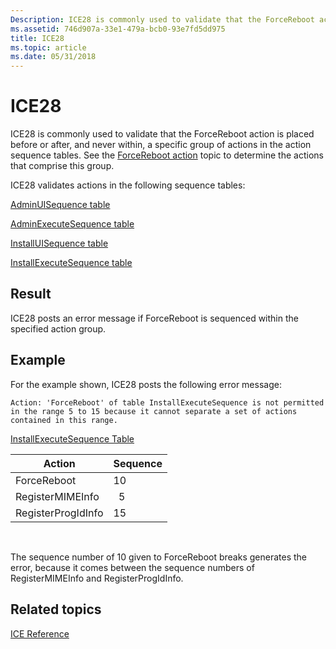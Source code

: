 ```yaml
---
Description: ICE28 is commonly used to validate that the ForceReboot action is placed before or after, and never within, a specific group of actions in the action sequence tables. See the ForceReboot action topic to determine the actions that comprise this group.
ms.assetid: 746d907a-33e1-479a-bcb0-93e7fd5dd975
title: ICE28
ms.topic: article
ms.date: 05/31/2018
---
```


# ICE28

ICE28 is commonly used to validate that the ForceReboot action is placed before or after, and never within, a specific group of actions in the action sequence tables. See the [ForceReboot action](forcereboot-action.md) topic to determine the actions that comprise this group.

ICE28 validates actions in the following sequence tables:

[AdminUISequence table](adminuisequence-table.md)

[AdminExecuteSequence table](adminexecutesequence-table.md)

[InstallUISequence table](installuisequence-table.md)

[InstallExecuteSequence table](installexecutesequence-table.md)

## Result

ICE28 posts an error message if ForceReboot is sequenced within the specified action group.

## Example

For the example shown, ICE28 posts the following error message:

``` syntax
Action: 'ForceReboot' of table InstallExecuteSequence is not permitted in the range 5 to 15 because it cannot separate a set of actions contained in this range.
```

[InstallExecuteSequence Table](installexecutesequence-table.md)



| Action             | Sequence |
|--------------------|----------|
| ForceReboot        | 10       |
| RegisterMIMEInfo   |   5      |
| RegisterProgIdInfo | 15       |



 

The sequence number of 10 given to ForceReboot breaks generates the error, because it comes between the sequence numbers of RegisterMIMEInfo and RegisterProgIdInfo.

## Related topics

<dl> <dt>

[ICE Reference](ice-reference.md)
</dt> </dl>

 

 



